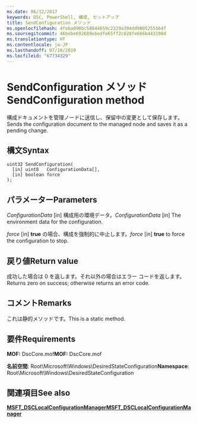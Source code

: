 ```yaml
---
ms.date: 06/12/2017
keywords: DSC, PowerShell, 構成, セットアップ
title: SendConfiguration メソッド
ms.openlocfilehash: 4feba090bc58844659c2329a304dd9805255564f
ms.sourcegitcommit: 46bebe692689ebedfe65ff2c828fe666b443198d
ms.translationtype: HT
ms.contentlocale: ja-JP
ms.lasthandoff: 07/10/2019
ms.locfileid: "67734329"
---
```

# <a name="sendconfiguration-method"></a><span data-ttu-id="183c0-103">SendConfiguration メソッド</span><span class="sxs-lookup"><span data-stu-id="183c0-103">SendConfiguration method</span></span>

<span data-ttu-id="183c0-104">構成ドキュメントを管理ノードに送信し、保留中の変更として保存します。</span><span class="sxs-lookup"><span data-stu-id="183c0-104">Sends the configuration document to the managed node and saves it as a pending change.</span></span>

## <a name="syntax"></a><span data-ttu-id="183c0-105">構文</span><span class="sxs-lookup"><span data-stu-id="183c0-105">Syntax</span></span>

```mof
uint32 SendConfiguration(
  [in] uint8   ConfigurationData[],
  [in] boolean force
);
```

## <a name="parameters"></a><span data-ttu-id="183c0-106">パラメーター</span><span class="sxs-lookup"><span data-stu-id="183c0-106">Parameters</span></span>

<span data-ttu-id="183c0-107">*ConfigurationData* \[in\] 構成用の環境データ。</span><span class="sxs-lookup"><span data-stu-id="183c0-107">*ConfigurationData* \[in\] The environment data for the configuration.</span></span>

<span data-ttu-id="183c0-108">*force* \[in\] **true** の場合、構成を強制的に中止します。</span><span class="sxs-lookup"><span data-stu-id="183c0-108">*force* \[in\] **true** to force the configuration to stop.</span></span>

## <a name="return-value"></a><span data-ttu-id="183c0-109">戻り値</span><span class="sxs-lookup"><span data-stu-id="183c0-109">Return value</span></span>

<span data-ttu-id="183c0-110">成功した場合は 0 を返します。それ以外の場合はエラー コードを返します。</span><span class="sxs-lookup"><span data-stu-id="183c0-110">Returns zero on success; otherwise returns an error code.</span></span>

## <a name="remarks"></a><span data-ttu-id="183c0-111">コメント</span><span class="sxs-lookup"><span data-stu-id="183c0-111">Remarks</span></span>

<span data-ttu-id="183c0-112">これは静的メソッドです。</span><span class="sxs-lookup"><span data-stu-id="183c0-112">This is a static method.</span></span>

## <a name="requirements"></a><span data-ttu-id="183c0-113">要件</span><span class="sxs-lookup"><span data-stu-id="183c0-113">Requirements</span></span>

<span data-ttu-id="183c0-114">**MOF:** DscCore.mof</span><span class="sxs-lookup"><span data-stu-id="183c0-114">**MOF:** DscCore.mof</span></span>

<span data-ttu-id="183c0-115">**名前空間**: Root\Microsoft\Windows\DesiredStateConfiguration</span><span class="sxs-lookup"><span data-stu-id="183c0-115">**Namespace**: Root\Microsoft\Windows\DesiredStateConfiguration</span></span>

## <a name="see-also"></a><span data-ttu-id="183c0-116">関連項目</span><span class="sxs-lookup"><span data-stu-id="183c0-116">See also</span></span>

[<span data-ttu-id="183c0-117">**MSFT_DSCLocalConfigurationManager**</span><span class="sxs-lookup"><span data-stu-id="183c0-117">**MSFT_DSCLocalConfigurationManager**</span></span>](msft-dsclocalconfigurationmanager.md)
